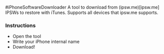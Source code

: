 #iPhoneSoftwareDownloader
A tool to download from (ipsw.me)[ipsw.me] IPSWs to restore with iTunes. Supports all devices that ipsw.me supports.
### Instructions
- Open the tool
- Write your iPhone internal name
- Download!
